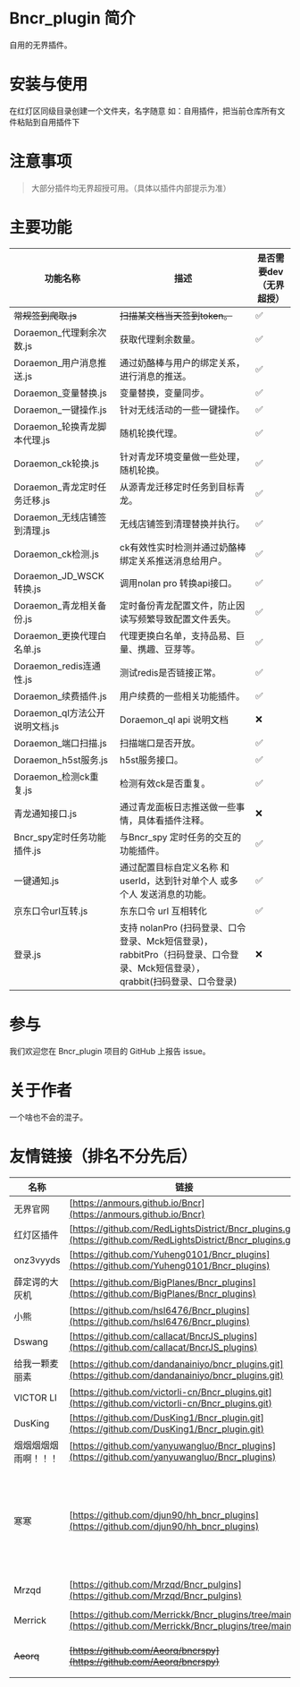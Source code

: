 # Bncr_plugin 简介

自用的无界插件。

# 安装与使用

在红灯区同级目录创建一个文件夹，名字随意 如：自用插件，把当前仓库所有文件粘贴到自用插件下

# 注意事项

> 大部分插件均无界超授可用。（具体以插件内部提示为准）

# 主要功能
| 功能名称                   | 描述                                                            | 是否需要dev（无界超授） |
|------------------------|---------------------------------------------------------------|-----------|
| ~~常规签到爬取.js~~          | ~~扫描某文档当天签到token。~~                                           | ✅         |
| Doraemon_代理剩余次数.js     | 获取代理剩余数量。                                                     | ✅         |
| Doraemon_用户消息推送.js     | 通过奶酪棒与用户的绑定关系，进行消息的推送。                                        | ✅         |
| Doraemon_变量替换.js       | 变量替换，变量同步。                                                    | ✅         |
| Doraemon_一键操作.js       | 针对无线活动的一些一键操作。                                                | ✅         |
| Doraemon_轮换青龙脚本代理.js   | 随机轮换代理。                                                       | ✅         |
| Doraemon_ck轮换.js       | 针对青龙环境变量做一些处理，随机轮换。                                           | ✅         |
| Doraemon_青龙定时任务迁移.js   | 从源青龙迁移定时任务到目标青龙。                                              | ✅         |
| Doraemon_无线店铺签到清理.js   | 无线店铺签到清理替换并执行。                                                | ✅         |
| Doraemon_ck检测.js       | ck有效性实时检测并通过奶酪棒绑定关系推送消息给用户。                                   | ✅         |
| Doraemon_JD_WSCK转换.js  | 调用nolan pro 转换api接口。                                          | ✅         |
| Doraemon_青龙相关备份.js     | 定时备份青龙配置文件，防止因读写频繁导致配置文件丢失。                                   | ✅         |
| Doraemon_更换代理白名单.js    | 代理更换白名单，支持品易、巨量、携趣、豆芽等。                                       | ✅         |
| Doraemon_redis连通性.js   | 测试redis是否链接正常。                                                | ✅         |
| Doraemon_续费插件.js       | 用户续费的一些相关功能插件。                                                | ✅         |
| Doraemon_ql方法公开说明文档.js | Doraemon_ql api 说明文档                                          | ❌         |
| Doraemon_端口扫描.js       | 扫描端口是否开放。                                                     | ✅         |
| Doraemon_h5st服务.js     | h5st服务接口。                                                     | ✅         |
| Doraemon_检测ck重复.js     | 检测有效ck是否重复。                                                   | ✅         |
| 青龙通知接口.js              | 通过青龙面板日志推送做一些事情，具体看插件注释。                                      | ❌         |
| Bncr_spy定时任务功能插件.js    | 与Bncr_spy 定时任务的交互的功能插件。                                       | ✅         |
| 一键通知.js                | 通过配置目标自定义名称 和 userId，达到针对单个人 或多个人 发送消息的功能。                    | ✅         |
| 京东口令url互转.js           | 东东口令 url 互相转化                                                 | ✅         |
| 登录.js                  | 支持 nolanPro (扫码登录、口令登录、Mck短信登录)，rabbitPro（扫码登录、口令登录、Mck短信登录），qrabbit(扫码登录、口令登录) | ❌         |


# 参与

我们欢迎您在 Bncr_plugin 项目的 GitHub 上报告 issue。

# 关于作者

一个啥也不会的混子。

# 友情链接（排名不分先后）

| 名称 | 链接 | 描述                               |
| ---- | ---- |----------------------------------|
| 无界官网 | [https://anmours.github.io/Bncr](https://anmours.github.io/Bncr) | -                                |
| 红灯区插件 | [https://github.com/RedLightsDistrict/Bncr_plugins.git](https://github.com/RedLightsDistrict/Bncr_plugins.git) | -                                |
| onz3vyyds | [https://github.com/Yuheng0101/Bncr_plugins](https://github.com/Yuheng0101/Bncr_plugins) | -                                |
| 薛定谔的大灰机 | [https://github.com/BigPlanes/Bncr_plugins](https://github.com/BigPlanes/Bncr_plugins) | -                                |
| 小熊 | [https://github.com/hsl6476/Bncr_plugins](https://github.com/hsl6476/Bncr_plugins) | -                                |
| Dswang | [https://github.com/callacat/BncrJS_plugins](https://github.com/callacat/BncrJS_plugins) | -                                |
| 给我一颗麦丽素 | [https://github.com/dandanainiyo/bncr_plugins.git](https://github.com/dandanainiyo/bncr_plugins.git) | -                                |
| VICTOR LI | [https://github.com/victorli-cn/Bncr_plugins.git](https://github.com/victorli-cn/Bncr_plugins.git) | -                                |
| DusKing | [https://github.com/DusKing1/Bncr_plugin.git](https://github.com/DusKing1/Bncr_plugin.git) | -                                |
| 烟烟烟烟烟雨啊！！！ | [https://github.com/yanyuwangluo/Bncr_plugins](https://github.com/yanyuwangluo/Bncr_plugins) | -                                |
| 寒寒 | [https://github.com/djun90/hh_bncr_plugins](https://github.com/djun90/hh_bncr_plugins) | 短链解析、美团登录、rabbitPro登录、巨量签到、店铺签到等 |
| Mrzqd | [https://github.com/Mrzqd/Bncr_pulgins](https://github.com/Mrzqd/Bncr_pulgins) | qq频道适配器                          |
| Merrick | [https://github.com/Merrickk/Bncr_plugins/tree/main](https://github.com/Merrickk/Bncr_plugins/tree/main) | 企业微信适配器                          |
| ~~Aeorq~~ | ~~[https://github.com/Aeorq/bncrspy](https://github.com/Aeorq/bncrspy)~~ | Bncr_spy的监控配置                    |


